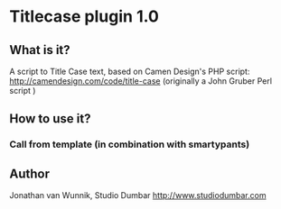 # Titlecase plugin 1.0

## What is it?

 A script to Title Case text, based on Camen Design's PHP script: http://camendesign.com/code/title-case (originally a John Gruber Perl script )

## How to use it?

### Call from template (in combination with smartypants)

<?php echo smartypants(titlecase('Resulting in a Cool Title Case Title')); ?>

## Author
Jonathan van Wunnik, Studio Dumbar
<http://www.studiodumbar.com>